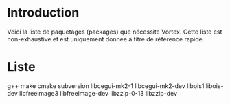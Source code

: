 # Introduction #

Voici la liste de paquetages (packages) que nécessite Vortex. Cette liste est non-exhaustive et est uniquement donnée à titre de référence rapide.


# Liste #

g++
make
cmake
subversion
libcegui-mk2-1
libcegui-mk2-dev
libois1
libois-dev
libfreeimage3
libfreeimage-dev
libzzip-0-13
libzzip-dev